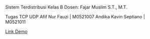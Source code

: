Sistem Terdistribusi Kelas B
Dosen: Fajar Muslim S.T., M.T.

Tugas TCP UDP
Afif Nur Fauzi | M0521007
Andika Kavin Septiano | M0521011

[Link Demo](https://www.youtube.com/watch?v=1oNd5y-ZYVQ) 
